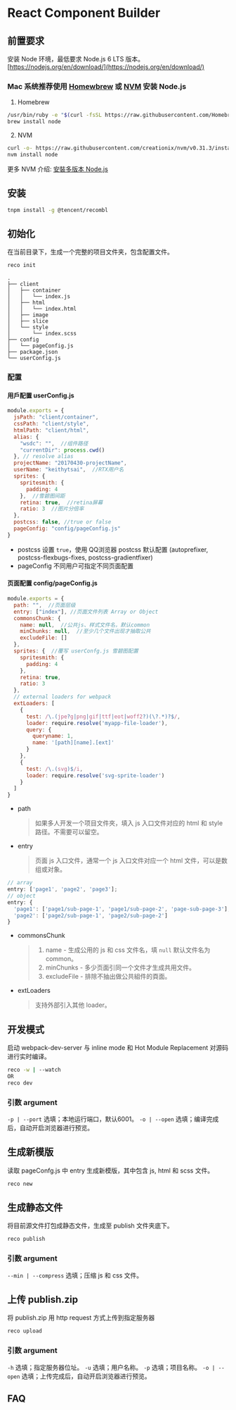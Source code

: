# React Component Builder

<a name="prerequisite"></a>
## 前置要求
安装 Node 环境，最低要求 Node.js 6 LTS 版本。<br />
[https://nodejs.org/en/download/](https://nodejs.org/en/download/)

### Mac 系统推荐使用 [Homewbrew](https://brew.sh/) 或 [NVM](https://github.com/creationix/nvm) 安装 Node.js

1. Homebrew
```bash
/usr/bin/ruby -e "$(curl -fsSL https://raw.githubusercontent.com/Homebrew/install/master/install)"
brew install node
```

2. NVM
```bash
curl -o- https://raw.githubusercontent.com/creationix/nvm/v0.31.3/install.sh | bash
nvm install node
```

更多 NVM 介绍: [安裝多版本 Node.js](http://km.oa.com/group/1847/articles/show/272868)

<a name="init"></a>
## 安装
```bash
tnpm install -g @tencent/recombl
```

<a name="init"></a>
## 初始化
在当前目录下，生成一个完整的项目文件夹，包含配置文件。
```bash
reco init
```
```
.
├── client
│   ├── container
│   │   └── index.js
│   ├── html
│   │   └── index.html
│   ├── image
│   ├── slice
│   └── style
│       └── index.scss
├── config
│   └── pageConfig.js
├── package.json
└── userConfig.js
```
### 配置

#### 用戶配置 userConfig.js
```js
module.exports = {
  jsPath: "client/container",
  cssPath: "client/style",
  htmlPath: "client/html",
  alias: {
    "wsdc": "",  //组件路径
    "currentDir": process.cwd()
  }, // resolve alias
  projectName: "20170430-projectName",
  userName: "keithytsai",  //RTX用户名
  sprites: {
    spritesmith: {
      padding: 4
    },  //雪碧图间距
    retina: true,  //retina屏幕
    ratio: 3  //图片分倍率
  },
  postcss: false, //true or false
  pageConfig: "config/pageConfig.js"
}
```
* postcss 设置 `true`，使用 QQ浏览器 postcss 默认配置 (autoprefixer, postcss-flexbugs-fixes, postcss-gradientfixer)
* pageConfig 不同用户可指定不同页面配置

#### 页面配置 config/pageConfig.js
```js
module.exports = {
  path: "",  //页面层级
  entry: ["index"], //页面文件列表 Array or Object
  commonsChunk: {
    name: null,  //公共js、样式文件名，默认common
    minChunks: null,  //至少几个文件出现才抽取公共
    excludeFile: []
  },
  sprites: {  //覆写 userConfg.js 雪碧图配置
    spritesmith: {
      padding: 4
    },
    retina: true,
    ratio: 3
  },
  // external loaders for webpack
  extLoaders: [
    {
      test: /\.(jpe?g|png|gif|ttf|eot|woff2?)(\?.*)?$/,
      loader: require.resolve('myapp-file-loader'),
      query: {
        queryname: 1,
        name: '[path][name].[ext]'
      }
    },
    {
      test: /\.(svg)$/i,
      loader: require.resolve('svg-sprite-loader')
    }
  ]
}
```
* path

  > 如果多人开发一个项目文件夾，填入 js 入口文件对应的 html 和 style 路径。不需要可以留空。

* entry

  > 页面 js 入口文件，通常一个 js 入口文件对应一个 html 文件，可以是数组或对象。

```js
// array
entry: ['page1', 'page2', 'page3'];
// object
entry: {
  'page1': ['page1/sub-page-1', 'page1/sub-page-2', 'page-sub-page-3'],
  'page2': ['page2/sub-page-1', 'page2/sub-page-2']
}
```

* commonsChunk

  > 1. name - 生成公用的 js 和 css 文件名，填 `null` 默认文件名为 common。
  > 2. minChunks - 多少页面引同一个文件才生成共用文件。
  > 3. excludeFile - 排除不抽出做公共組件的頁面。

* extLoaders

  > 支持外部引入其他 loader。

<a name="development"></a>
## 开发模式
启动 webpack-dev-server 与 inline mode 和 Hot Module Replacement 对源码进行实时编译。
```bash
reco -w | --watch
OR
reco dev
```
### 引数 argument
`-p | --port` 选填；本地运行端口，默认6001。
`-o | --open` 选填；编译完成后，自动开启浏览器进行预览。

<a name="new"></a>
## 生成新模版
读取 pageConfg.js 中 entry 生成新模版，其中包含 js, html 和 scss 文件。
```bash
reco new
```

<a name="publish"></a>
## 生成静态文件
将目前源文件打包成静态文件，生成至 publish 文件夹底下。
```bash
reco publish
```
### 引数 argument
`--min | --compress` 选填；压缩 js 和 css 文件。

<a name="upload"></a>
## 上传 publish.zip
将 publish.zip 用 http request 方式上传到指定服务器
```bash
reco upload
```
### 引数 argument
`-h` 选填；指定服务器位址。
`-u` 选填；用户名称。
`-p` 选填；项目名称。
`-o | --open` 选填；上传完成后，自动开启浏览器进行预览。

<a name="faq"></a>
## FAQ
